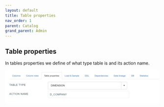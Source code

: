 ```yaml
---
layout: default
title: Table properties
nav_order: 1
parent: Catalog
grand_parent: Admin
---
```


## Table properties

In tables properties we define of what type table is and its action name.

![](../../../snapshots/table_properties_1.PNG)